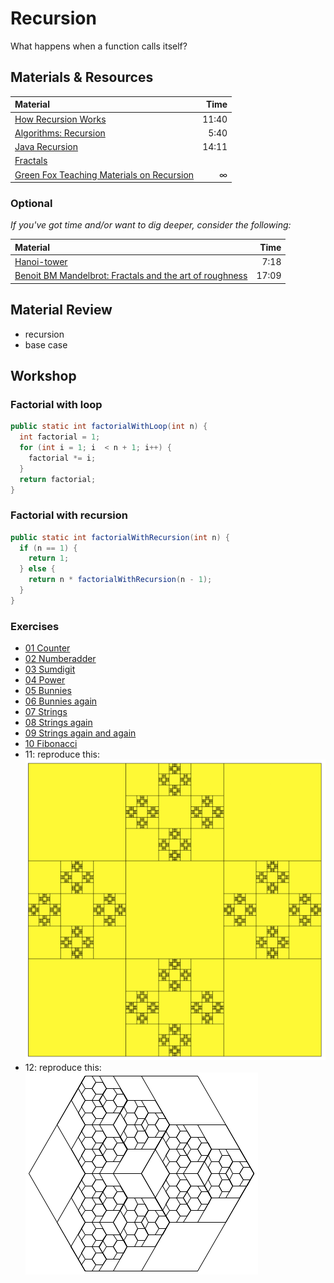 # Recursion
What happens when a function calls itself?

## Materials & Resources
| Material | Time |
|:---------|-----:|
| [How Recursion Works](https://www.youtube.com/watch?v=ozmE8G6YKww) | 11:40 |
| [Algorithms: Recursion](https://www.youtube.com/watch?v=KEEKn7Me-ms)| 5:40 |
| [Java Recursion](https://www.youtube.com/watch?v=neuDuf_i8Sg)| 14:11 |
| [Fractals](https://www.youtube.com/watch?v=WFtTdf3I6Ug) | |
| [Green Fox Teaching Materials on Recursion](java.md) | ∞ |




### Optional
*If you've got time and/or want to dig deeper, consider the following:*

| Material | Time |
|:---------|-----:|
|[Hanoi-tower](https://www.youtube.com/watch?v=5_6nsViVM00)| 7:18 |
| [Benoit BM Mandelbrot: Fractals and the art of roughness](https://www.ted.com/talks/benoit_mandelbrot_fractals_the_art_of_roughness?language=en) | 17:09 |


## Material Review
 - recursion
 - base case

## Workshop


### Factorial with loop

```java
public static int factorialWithLoop(int n) {
  int factorial = 1;
  for (int i = 1; i  < n + 1; i++) {
    factorial *= i;
  }
  return factorial;
}
```


### Factorial with recursion

```java
public static int factorialWithRecursion(int n) {
  if (n == 1) {
    return 1;
  } else {
    return n * factorialWithRecursion(n - 1);
  }
}
```

### Exercises

 - [01 Counter](counter/Counter.java)
 - [02 Numberadder](numberadder/Numberadder.java)
 - [03 Sumdigit](sumdigit/Sumdigit.java)
 - [04 Power](power/Power.java)
 - [05 Bunnies](bunnies/Bunny1.java)
 - [06 Bunnies again](bunnies2/Bunny2.java)
 - [07 Strings](strings/String1.java)
 - [08 Strings again](strings2/String2.java)
 - [09 Strings again and again](strings3/String3.java)
 - [10 Fibonacci](fibonacci/Fibonacci.java)
 - 11: reproduce this:   
![11](drawing/graphic.png)
 - 12: reproduce this:   
![12](drawing/graphic2.png)
